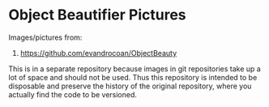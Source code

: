 Object Beautifier Pictures
=================

Images/pictures from:
1. https://github.com/evandrocoan/ObjectBeauty

This is in a separate repository because images in git repositories take up a lot of space and
should not be used.
Thus this repository is intended to be disposable and
preserve the history of the original repository,
where you actually find the code to be versioned.

